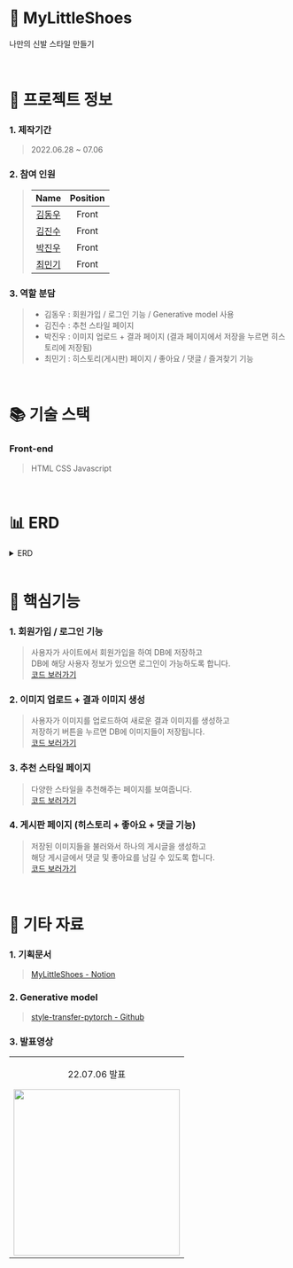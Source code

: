 # 👟 MyLittleShoes

나만의 신발 스타일 만들기

<br />

# 📃 프로젝트 정보

### 1. 제작기간

> 2022.06.28 ~ 07.06

### 2. 참여 인원

> |                    Name                    |  Position   |
> | :----------------------------------------: | :---------: |
> | [김동우](https://github.com/kimphysicsman) |    Front     |
> |   [김진수](https://github.com/creamone)    |    Front     |
> |     [박진우](https://github.com/J1NU2)     |    Front     |
> |    [최민기](https://github.com/mankic)     |    Front     |

### 3. 역할 분담

> - 김동우 : 회원가입 / 로그인 기능 / Generative model 사용
> - 김진수 : 추천 스타일 페이지
> - 박진우 : 이미지 업로드 + 결과 페이지 (결과 페이지에서 저장을 누르면 히스토리에 저장됨)
> - 최민기 : 히스토리(게시판) 페이지 / 좋아요 / 댓글 / 즐겨찾기 기능

<br />

# 📚 기술 스택

### Front-end

> HTML
> CSS
> Javascript

<br />

# 📊 ERD

<details>
<summary>ERD</summary>
<div markdown="1" style="padding-left: 15px;">
<img src="https://s3.us-west-2.amazonaws.com/secure.notion-static.com/a1b9badd-e923-4a82-abc8-6a72480a1f77/mylittleshoes_%281%29.png?X-Amz-Algorithm=AWS4-HMAC-SHA256&X-Amz-Content-Sha256=UNSIGNED-PAYLOAD&X-Amz-Credential=AKIAT73L2G45EIPT3X45%2F20220823%2Fus-west-2%2Fs3%2Faws4_request&X-Amz-Date=20220823T071050Z&X-Amz-Expires=86400&X-Amz-Signature=7023202f6ba7b54d834bb0d2cca9a9dfd7ce20d41727db6a98a07a62a8d4bfdc&X-Amz-SignedHeaders=host&response-content-disposition=filename%20%3D%22mylittleshoes%2520%281%29.png%22&x-id=GetObject" width="800px"/>
</div>
</details>

<br />

# 🔑 핵심기능

### 1. 회원가입 / 로그인 기능

> 사용자가 사이트에서 회원가입을 하여 DB에 저장하고  
> DB에 해당 사용자 정보가 있으면 로그인이 가능하도록 합니다.  
> [코드 보러가기](https://github.com/nbcamp-AI-2-fantastic4/mylittleshoes_backend/blob/c13591158515c0ece14190d953593131e7b4a071/user/views.py#L12)

### 2. 이미지 업로드 + 결과 이미지 생성

> 사용자가 이미지를 업로드하여 새로운 결과 이미지를 생성하고  
> 저장하기 버튼을 누르면 DB에 이미지들이 저장됩니다.  
> [코드 보러가기](https://github.com/nbcamp-AI-2-fantastic4/mylittleshoes_backend/blob/c13591158515c0ece14190d953593131e7b4a071/upload/views.py#L36)

### 3. 추천 스타일 페이지

> 다양한 스타일을 추천해주는 페이지를 보여줍니다.  
> [코드 보러가기](https://github.com/nbcamp-AI-2-fantastic4/mylittleshoes_backend/blob/c13591158515c0ece14190d953593131e7b4a071/recommend/views.py#L12)

### 4. 게시판 페이지 (히스토리 + 좋아요 + 댓글 기능)

> 저장된 이미지들을 불러와서 하나의 게시글을 생성하고  
> 해당 게시글에서 댓글 및 좋아요를 남길 수 있도록 합니다.  
> [코드 보러가기](https://github.com/nbcamp-AI-2-fantastic4/mylittleshoes_backend/blob/c13591158515c0ece14190d953593131e7b4a071/history/views.py#L16)

<br />

# 📕 기타 자료

### 1. 기획문서

> [MyLittleShoes - Notion](https://www.notion.so/kimphysicsman/MLS-My-Little-Shoes-2d7eafdb6a514ae7a569f11cc04411e1)

### 2. Generative model

> [style-transfer-pytorch - Github](https://github.com/crowsonkb/style-transfer-pytorch)

### 3. 발표영상

<table>
  <tbody>
    <tr>
      <td>
        <p align="center"> 22.07.06 발표 </p>
        <a href="https://www.youtube.com/watch?v=-UBy-KnmZs4" title="MyLittleShoes 발표">
          <img align="center" src="https://s3.us-west-2.amazonaws.com/secure.notion-static.com/d3d05756-264f-4f13-bf98-8d823f012d02/Untitled.png?X-Amz-Algorithm=AWS4-HMAC-SHA256&X-Amz-Content-Sha256=UNSIGNED-PAYLOAD&X-Amz-Credential=AKIAT73L2G45EIPT3X45%2F20220823%2Fus-west-2%2Fs3%2Faws4_request&X-Amz-Date=20220823T073555Z&X-Amz-Expires=86400&X-Amz-Signature=ca1ce99ba02ee89c5986be87c819a9bb4f1d218329b5ee3da6dc81a6bfe7d1cf&X-Amz-SignedHeaders=host&response-content-disposition=filename%20%3D%22Untitled.png%22&x-id=GetObject" width="300" >
        </a>
      </td>
    </tr>
  </tbody>
</table>
